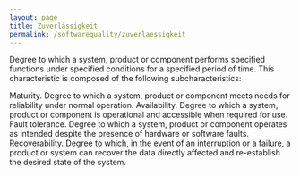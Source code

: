 ```yaml
---
layout: page
title: Zuverlässigkeit
permalink: /softwarequality/zuverlaessigkeit
---
```


Degree to which a system, product or component performs specified functions under specified conditions for a specified period of time. This characteristic is composed of the following subcharacteristics:

Maturity. Degree to which a system, product or component meets needs for reliability under normal operation.
Availability. Degree to which a system, product or component is operational and accessible when required for use.
Fault tolerance. Degree to which a system, product or component operates as intended despite the presence of hardware or software faults.
Recoverability. Degree to which, in the event of an interruption or a failure, a product or system can recover the data directly affected and re-establish the desired state of the system.